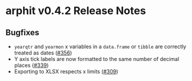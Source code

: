 # arphit v0.4.2 Release Notes

## Bugfixes

* `yearqtr` and `yearmon` x variables in a `data.frame` or `tibble` are correctly
treated as dates ([#356](https://github.com/angusmoore/arphit/pull/356))
* Y axis tick labels are now formatted to the same number of decimal places
([#339](https://github.com/angusmoore/arphit/pull/339))
* Exporting to XLSX respects x limits ([#309](https://github.com/angusmoore/arphit/pull/309))
